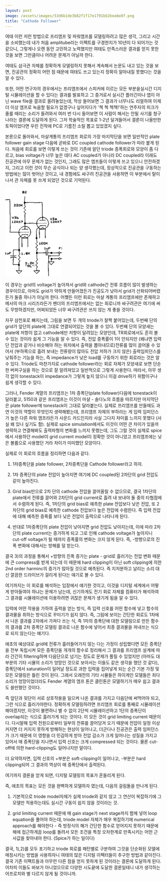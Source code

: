 ```yaml
---
layout: post
image: /assets/images/53d6b1de3b82f1f17e1791bb2bea6e8f.png
title: "Cathode Follower"
---
```



여태 이런 저런 방법으로 프리앰프 및 파워앰프를 모델링하려고 많은 생각, 그리고 시간을 소비했는데 내가 처음 amplitube라는 이펙트를 구경한지가 10년이 다 되어가는 것 같으니, 그렇게나 오랜 동안 고민하고 노력했지만 여태도 만족스러운 결과를 얻지 못한 것을 보면 그만큼이나 어려운 문제가 아닐까 한다. 




여태도 삼극관 자체를 정확하게 모델링하지 못해서 계속해서 논문도 내고 있는 것을 보면, 진공관의 정확히 어떤 점 때문에 여태도 쓰고 있는지 정확히 알아내질 못했다는 것을 알 수 있다. 




또한, 어떤 연구자의 경우에서는 프리앰프에서 스피커에 이르는 모든 부분을실시간 디지털 시뮬레이션을 할 수 있다는 결과를 발표하고 그 증거로서 실시간 플러긴이나 앱이 아닌 wave file을 결과로 올려놓았는데, 막상 들어보면 그 결과가 너무나도 리얼하여 이제 더 이상 앰프로 녹음할 필요가 없겠구나 싶어지다가 '첵 첵 첵첵!'하는 연주자의 피크가 줄를 때리는 소리가 들려와서 여러 번 다시 들어보면 이 사람이 해서는 안될 사기를 쳤구나라는 결론에 도달하게 된다. 그저 학술적인 목표로 1-2년 달겨들어서 결론이 나올만한 토픽이었다면 우린 진작에 PC로 기름진 소릴 뽑고 있었겠지 싶다.




본론으로 돌아와서, 마샬계통의 프리앰프 회로의 가장 마지막단을 보면 일반적인 plate follower gain stage 다음에 곧바로 DC coupled cathode follower가 따라 붙게 된다. 처음에 회로를 보면 이렇게 쓰는 것이 기존에 알던 triode 증폭회로와 모양이 좀 다르고, bias voltage가 너무 높은 데다 AC coupled가 아니라 DC coupled라 이래도 진공관에 아무 문제가 없는 것인지, 그래도 많은 앰프들이 이렇게 쓰고 있으니 안전하겠지, 그리고 이런 것이 무슨 공식이나 되는 양 생각했는데, 정상적으로 진공관을 구동하는 방법에는 많이 벗어난 것이고, 내 경험에도 싸구려 진공관을 사용하면 이 부분에서 탈이나서 관 자체를 못 쓰게 되었던 것으로 기억된다. 






![image](/assets/images/53d6b1de3b82f1f17e1791bb2bea6e8f.png)







이 경우는 grid의 voltage가 높아져서 grid와 cathode간 전류 흐름이 많이 발생하는 경우이므로, 아마도 grid가 약하게 만들어졌든가 진공도가 낮아서 grid가 산화되어버렸든가 둘중 하나가 아닐까 한다. 어쨌든 이런 회로는 마샬 계통의 프리앰프에만 존재하고 메사의 마크 시리즈라든가 펜더의 프리앰프에서는 없는 회로니까 싸구려관은 여기에 써도 무방하겠지만, 어찌되었든 너무 싸구려관은 쓰지 않는 게 좋을 것이다. 




자꾸 삼천포로 빠지는데, 그림을 보면 두 개의 triode가 찰짝 붙어있는데, 두번째 단의 grid가 앞단의 plate에 그대로 연결되어있는 것을 볼 수 있다. 두번째 단의 모양새는 plate에 저항이 없고 cathode에만 저항이 달려있는 모양인데, TR회로에서도 흔히 볼 수 있는 것이라 쉽게 그 기능을 알 수 있다. 즉, 전압 증폭률이 1이 안되지만 (왜냐면 입력단 전압과 같거나 비슷해야 하는 위치에서 출력을 뽑아내므로)전류를 많이 끌어올 수 있어서 (부하쪽으로 흘려 보내는 전류량이 많아도 전압 저하가 크지 않은) 출력임피던스를 낮춰주는 기능을 하는, 즉 impedance가 낮은 load를 구동하기 위한 회로라는 것은 알 수 있다. Triode도 마찬가지로 cathode follower라는 회로 자체가 모양새로 보면 단순한 버퍼구실을 하는 것으로 잘 알려져있고 일반적으로 그렇게 사용한다. 따라서, 아무 생각 없이 tonestack이 impedance가 그렇게 높지 않으니 이걸 drive하기 위함이구나 쉽게 생각할 수 있다. 




그러나, Fender 계열의 프리앰프는 1차 증폭단(plate follower)다음에 tonestack이 달라붙고, 5150과 같은 프리앰프는 이것이 마샬 - 솔다노의 흐름을 따르지만 마지막단은 plate follower에 tonestack이 그대로 달라붙는다. 실제로 프리앰프를 만들때도 과연 이것의 역할이 무엇인지 생략해봤는데, 프리앰프 자체의 부하라는 게 입력 임피던스가 높은 다른 파워 앰프라든가 사운드 카드인지라 사실 그다지 차이를 느끼지 못했다 (사실 왜 있나 싶기도 함). 실제로 spice simulation에서도 이것이 어떤 큰 차이가 있을까 생략하고 연결해봐도 출력파형의 변화를 느끼지 못했는데, 그도 그럴 것이 실제로 spice에서 사용하던 model이 grid current model이 정확한 것이 아니었고 프리앰프에는 낮은 볼륨으로 사용했던 거라 차이가 미미했던 모양이다.




실제로 이 회로의 흐름을 정리하면 다음과 같다.




1) 1차증폭단을 plate follower, 2차증폭단을 Cathode follower라고 하자.

2) 1차 증폭단의 plate 전압이 높아지면 여기에 DC coupled된 2차단의 grid 전압도 같이 높아진다.

3) Grid bias만으로 2차 단의 cathode 전압을 끌어올릴 수 없으므로, 결국 1차단의 plate에서 전류를 끌어와 2차단의 grid current로 흘려 내 보내야 둘 중의 타협점에서 수렴하게 된다. 즉, 1차단의 grid bias로 예측한 plate 전압보다 낮은 전압, 또 2차단의 grid bias로 예측한 cathode 전압보다 높은 전압에 수렴한다. 즉 입력 전압에 대해 예측한 증폭률 보다 낮은 전압이 출력으로 나타나게 된다.

4) 반대로 1차증폭단의 plate 전압이 낮아지면 grid 전압도 낮아지는데, 이에 따라 2차단의 plate current는 증가하게 되고 그로 인해 cathode voltage가 높아지니 cut-off voltage가 될 때까지 증폭률의 변화는 크지 않게 된다. 즉, -방향으로의 진폭 변화에 대해서는 방해를 덜 받는다.




결국 3)의 과정을 통해서 +방향의 진폭 증가는 plate - grid로 흘러가는 전압 변화 때문에 큰 compress를 받게 되는데 이 때문에 hard clipping이 아닌 soft clipping에 의한 2nd order harminc의 증가가 많아질 것으로 예측된다. 즉 지저분하고 날리는 소리 대신 깔끔한 드라이브가 걸리게 된다는 얘기로 볼 수 있다.




여기까지는 이 회로를 해석하는 입장에서 얘기한 것이고, 이것을 디지털 세계에서 어떻게 받아들여야 하냐는 문제가 남는데, 신기하게도 전기 회로 자체를 컴퓨터가 해석하여 그 결과를 시뮬레이션에 이용하려면 귀찮은 문제가 생기게 됨을 알 수 있다.




입력에 어떤 작용을 가하여 출력을 얻는 방식, 즉 입력 신호를 어떤 함수에 넣고 함수의 결과물을 취하는 방식으로 꾸미기가 쉽지 않다. 즉, 그림에 보이는 간단한 회로도 1차에서 나온 결과를 2차에서 가져다 쓰는 식, 즉 1차의 증폭단에 대한 모델링으로 만든 함수의 결과를 2차 증폭단 모델링 결과로 나온 함수에 넣어서 최종 결과물을 꺼내쓰는 식으로 되지 않는다는 얘기다. 




애초의 예상대로 grid에 전류가 흘러들어가지 않는 다는 가정이 성립했다면 모든 증폭단을 전부 독립시켜 모든 증폭단을 개개의 함수로 정리해서 그 결과를 프리앰프 설계에 따라 간간히 filtering하며 다음단으로 넘기는 정도로 문제가 풀릴 수 있었지만 (아마도 대부분의 기타 시뮬의 소리가 엉망인 것으로 보아서는 이들도 같은 생각을 했던 것 같다), 증폭단에서 saturation이 일어날 정도로 과한 입력을 집어넣게 되는 순간 기본 가정 및 모든 모델링은 틀린 것이 된다. 그래서 오래전의 기타 시뮬들은 하이게인 모델들은 죄다 소리가 엉망이었더라도 Fender 계열의 앰프 톤은 클린톤은 모델하기가 매우 쉽고 결과도 쓸만했던 것이다.




즉 앞단과 뒷단이 서로 상호작용을 일으켜 나온 결과를 가지고 다음단에 써먹어야 되고, 그런 식으로 흘러가야한다. 정확하게 모델링하려면 프리앰프 회로를 통째로 시뮬레이션해야겠지만, 이것이 불편하니 별 수 없이 2단씩 시뮬레이션하고 1단의 증폭단이 overlap되는 식으로 흘러가게 되는 것이다. 이 모든 것이 grid limiting current 때문이다. 다시말해 입력 전원으로부터 일부의 전류를 끌어당겨 오기 때문에 전압이 일정 이상 커지면 더 커지지 못하게 방해하는 현상이 일어나고, 더군다나 진공관은 출력 임피던스가 크기 때문에 이 영향을 더 민감하게 받아 전압 감소가 크게 일어나는 성질을 가지고 있어서 매 증폭단을 지나면서 입력 신호는 크게 compressed 되는 것이다. 물론 cut-off에 의한 hard-clipping도 일어나지만 말이다. 




더 요약하자면, 입력 신호의 +부분은 soft-clipping이 일어나고, -부분은 hard clipping되어 그 결과의 역상이 매 증폭단에서 출력된다. 




여기까지 결론을 얻게 되면, 디지털 모델링의 목표가 흔들리게 된다.




즉, 애초의 목표는 모든 것을 완벽하게 모델하자 였는데, 다음의 걸림돌을 만나게 된다.




1) 기본적으로 triode model자체가 실제 triode와 같지 않고 그 연산이 복잡하기에 그 모델만 적용하는데도 실시간 구동이 쉽지 않을 것이라는 것.

2) grid limiting current 때문에 매 gain stage가 next stage까지 함께 넣어 loop equation을 풀어야 하는데, triode model 자체가 매우 복잡하기에 numerical approach를 해야한다 - 즉 방정식의 해가 간단한 함수로 얻어지지 못하기 때문에 해에 접근하게끔 loop를 돌려서 모든 조건을 특정 오차한계로 만족시키는 어떤 근사값을 찾아내야 한다. (Spice가 하는 일이다)




결국, 1),2)를 모두 포기하고 triode 회로를 패턴별로 구분하여 그것을 단순화된 모델에 매칭시키는 방법을 사용하자니 여태의 많은 디지털 이펙터들이 추구한 방법과 같아진다. 결국 기존 이펙트들과 아무런 다른 점을 얻지 못하게 된 것이라는 결론에 도달하게 된다. 어차피 이들도 바보가 아니었으므로 다양한 시도끝에 도달한 결론일테니 내가 생각하는 어프로치와 별 다르지 않게 될 것이니까.





